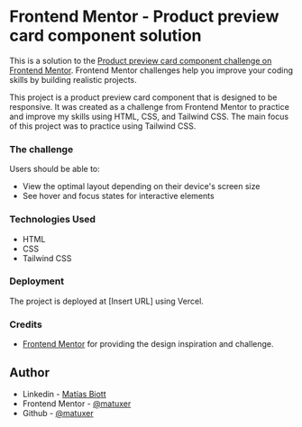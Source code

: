 # Frontend Mentor - Product preview card component solution

This is a solution to the [Product preview card component challenge on Frontend Mentor](https://www.frontendmentor.io/challenges/product-preview-card-component-GO7UmttRfa). Frontend Mentor challenges help you improve your coding skills by building realistic projects. 

This project is a product preview card component that is designed to be responsive. It was created as a challenge from Frontend Mentor to practice and improve my skills using HTML, CSS, and Tailwind CSS. The main focus of this project was to practice using Tailwind CSS.

### The challenge

Users should be able to:

- View the optimal layout depending on their device's screen size
- See hover and focus states for interactive elements

### Technologies Used

- HTML
- CSS
- Tailwind CSS

### Deployment

The project is deployed at [Insert URL] using Vercel.

### Credits

- [Frontend Mentor](https://www.frontendmentor.io/home) for providing the design inspiration and challenge.

## Author

- Linkedin - [Matías Biott](https://www.linkedin.com/in/matuxer)
- Frontend Mentor - [@matuxer](https://www.frontendmentor.io/profile/matuxer)
- Github - [@matuxer](https://github.com/matuxer)
